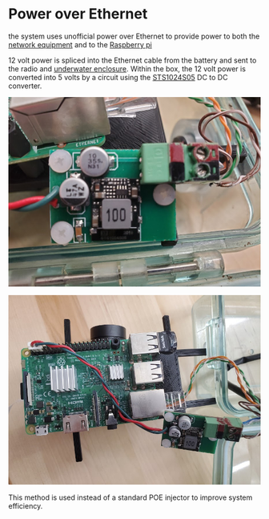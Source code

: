 # Power over Ethernet
the system uses unofficial power over Ethernet to provide power to both the [network equipment](connectivity.md) and to the [Raspberry pi](Raspberry-pi.md)

12 volt power is spliced into the Ethernet cable from the battery and sent to the radio and [underwater enclosure](enclosure.md).  Within the box, the 12 volt power is converted into 5 volts by a circuit using the [STS1024S05](https://www.digikey.com/en/products/detail/xp-power/STS1024S05/9598118) DC to DC converter.  

![poe](./Media/poe.jpg)

![poe with pi](./Media/poe_with_pi.jpg)

This method is used instead of a standard POE injector to improve system efficiency.